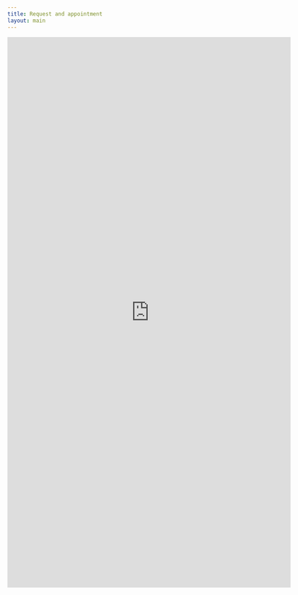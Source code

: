 ```yaml
---
title: Request and appointment
layout: main
---
```

<iframe src="https://docs.google.com/forms/d/e/1FAIpQLSepcuJHgIB_fJHu1BhkTzt6zurvmBQo-7zVxsybFfDiUW8CoQ/viewform?embedded=true" width="640" height="1242" frameborder="0" marginheight="0" marginwidth="0">Loading…</iframe>
